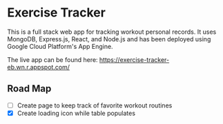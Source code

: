 # Exercise Tracker

This is a full stack web app for tracking workout personal records. It uses MongoDB, Express.js, React, and Node.js and has been deployed using Google Cloud Platform's App Engine. 

The live app can be found here: https://exercise-tracker-eb.wn.r.appspot.com/

## Road Map
- [ ] Create page to keep track of favorite workout routines
- [x] Create loading icon while table populates
